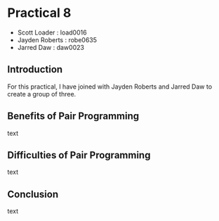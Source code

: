 Practical 8
===========
 - Scott Loader : load0016
 - Jayden Roberts : robe0635
 - Jarred Daw : daw0023

Introduction
------------
For this practical, I have joined with Jayden Roberts and Jarred Daw to create a group of three.

Benefits of Pair Programming
----------------------------
text

Difficulties of Pair Programming
--------------------------------
text

Conclusion
----------
text
